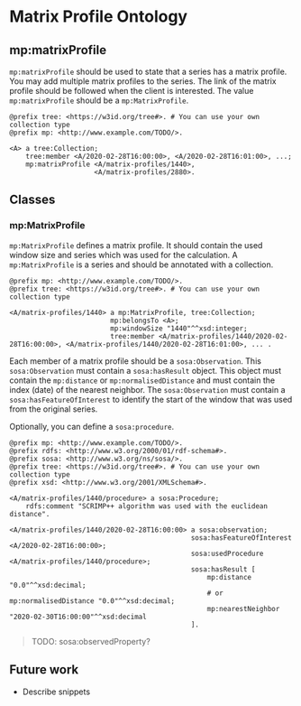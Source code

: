 # Matrix Profile Ontology

## mp:matrixProfile

`mp:matrixProfile` should be used to state that a series has a matrix profile. You may add multiple matrix profiles to the series. The link of the matrix profile should be followed when the client is interested. The value `mp:matrixProfile` should be a `mp:MatrixProfile`.

```turtle
@prefix tree: <https://w3id.org/tree#>. # You can use your own collection type
@prefix mp: <http://www.example.com/TODO/>.

<A> a tree:Collection;
    tree:member <A/2020-02-28T16:00:00>, <A/2020-02-28T16:01:00>, ...;
    mp:matrixProfile <A/matrix-profiles/1440>,
                     <A/matrix-profiles/2880>.
```

## Classes

### mp:MatrixProfile

`mp:MatrixProfile` defines a matrix profile. It should contain the used window size and series which was used for the calculation. A `mp:MatrixProfile` is a series and should be annotated with a collection.

```turtle
@prefix mp: <http://www.example.com/TODO/>.
@prefix tree: <https://w3id.org/tree#>. # You can use your own collection type

<A/matrix-profiles/1440> a mp:MatrixProfile, tree:Collection;
                         mp:belongsTo <A>;
                         mp:windowSize "1440"^^xsd:integer;
                         tree:member <A/matrix-profiles/1440/2020-02-28T16:00:00>, <A/matrix-profiles/1440/2020-02-28T16:01:00>, ... .
```

Each member of a matrix profile should be a `sosa:Observation`. This `sosa:Observation` must contain a `sosa:hasResult` object. This object must contain the `mp:distance` or `mp:normalisedDistance` and must contain the index (date) of the nearest neighbor. The `sosa:Observation` must contain a `sosa:hasFeatureOfInterest` to identify the start of the window that was used from the original series.

Optionally, you can define a `sosa:procedure`.

```turtle
@prefix mp: <http://www.example.com/TODO/>.
@prefix rdfs: <http://www.w3.org/2000/01/rdf-schema#>.
@prefix sosa: <http://www.w3.org/ns/sosa/>.
@prefix tree: <https://w3id.org/tree#>. # You can use your own collection type
@prefix xsd: <http://www.w3.org/2001/XMLSchema#>.

<A/matrix-profiles/1440/procedure> a sosa:Procedure;
    rdfs:comment "SCRIMP++ algorithm was used with the euclidean distance".

<A/matrix-profiles/1440/2020-02-28T16:00:00> a sosa:observation;
                                             sosa:hasFeatureOfInterest <A/2020-02-28T16:00:00>;
                                             sosa:usedProcedure <A/matrix-profiles/1440/procedure>;
                                             sosa:hasResult [
                                                 mp:distance "0.0"^^xsd:decimal;
                                                 # or mp:normalisedDistance "0.0"^^xsd:decimal;
                                                 mp:nearestNeighbor "2020-02-30T16:00:00"^^xsd:decimal
                                             ].
```

> TODO: sosa:observedProperty?

## Future work

- Describe snippets
